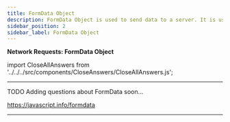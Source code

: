 ```yaml
---
title: FormData Object
description: FormData Object is used to send data to a server. It is used to send the data in the form of key-value pairs.
sidebar_position: 2
sidebar_label: FormData Object
---
```


**Network Requests: FormData Object**

import CloseAllAnswers from '../../../src/components/CloseAnswers/CloseAllAnswers.js';

<CloseAllAnswers />

---

TODO Adding questions about FormData soon...

<https://javascript.info/formdata>

---
